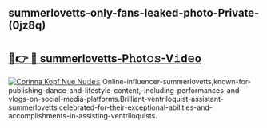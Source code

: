 ## summerlovetts-only-fans​-leaked-photo​-Private-(0jz8q)


# <h2><a href="https://mediaupload.pro?title=summerlovetts&ref=git">🔗👉 🔴 summerlovetts-P𝚑ot𝚘𝚜-V𝚒d𝚎o</a></h2>

[![Corinna Kopf Nue Nu𝚍e𝚜](https://i.imgur.com/0qMVB7G.gif)](https://mediaupload.pro?title=summerlovetts&ref=git)
Online-influencer-summerlovetts,known-for-publishing-dance-and-lifestyle-content,-including-performances-and-vlogs-on-social-media-platforms.Brilliant-ventriloquist-assistant-summerlovetts,celebrated-for-their-exceptional-abilities-and-accomplishments-in-assisting-ventriloquists.  